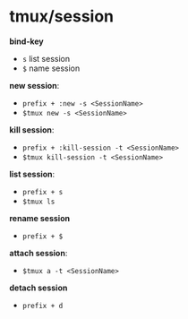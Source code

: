# tmux/session

**bind-key**

- `s`   list session
- `$`   name session


**new session**:

- `prefix + :new -s <SessionName>`
- `$tmux new -s <SessionName>`


**kill session**:

- `prefix + :kill-session -t <SessionName>`
- `$tmux kill-session -t <SessionName>`


**list session**:

- `prefix + s`
- `$tmux ls`


**rename session**

- `prefix + $`


**attach session**:

- `$tmux a -t <SessionName>`


**detach session**

- `prefix + d`
